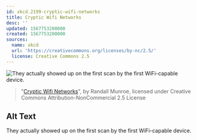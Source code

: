 ```yaml
---
id: xkcd.2199-cryptic-wifi-networks
title: Cryptic Wifi Networks
desc: ''
updated: 1567753200000
created: 1567753200000
sources:
  name: xkcd
  url: 'https://creativecommons.org/licenses/by-nc/2.5/'
  license: Creative Commons 2.5
---
```

![They actually showed up on the first scan by the first WiFi-capable device.](https://imgs.xkcd.com/comics/cryptic_wifi_networks.png)
> "[Cryptic Wifi Networks](https://xkcd.com/2199/)", by Randall Munroe, licensed under Creative Commons Attribution-NonCommercial 2.5 License

## Alt Text
They actually showed up on the first scan by the first WiFi-capable device.
